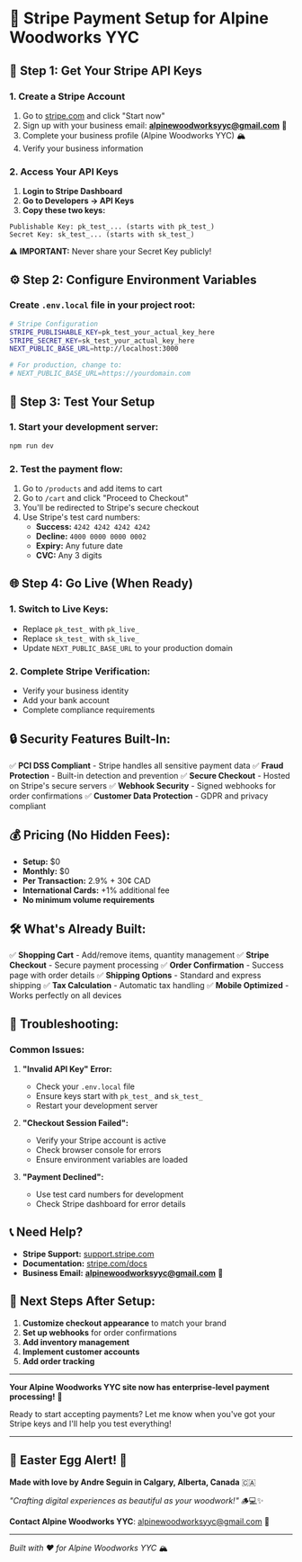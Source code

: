 # 🚀 Stripe Payment Setup for Alpine Woodworks YYC

## 🔑 **Step 1: Get Your Stripe API Keys**

### **1. Create a Stripe Account**
1. Go to [stripe.com](https://stripe.com) and click "Start now"
2. Sign up with your business email: **alpinewoodworksyyc@gmail.com** 📧
3. Complete your business profile (Alpine Woodworks YYC) 🏔️
4. Verify your business information

### **2. Access Your API Keys**
1. **Login to Stripe Dashboard**
2. **Go to Developers → API Keys**
3. **Copy these two keys:**

```
Publishable Key: pk_test_... (starts with pk_test_)
Secret Key: sk_test_... (starts with sk_test_)
```

⚠️ **IMPORTANT:** Never share your Secret Key publicly!

## ⚙️ **Step 2: Configure Environment Variables**

### **Create `.env.local` file in your project root:**

```bash
# Stripe Configuration
STRIPE_PUBLISHABLE_KEY=pk_test_your_actual_key_here
STRIPE_SECRET_KEY=sk_test_your_actual_key_here
NEXT_PUBLIC_BASE_URL=http://localhost:3000

# For production, change to:
# NEXT_PUBLIC_BASE_URL=https://yourdomain.com
```

## 🧪 **Step 3: Test Your Setup**

### **1. Start your development server:**
```bash
npm run dev
```

### **2. Test the payment flow:**
1. Go to `/products` and add items to cart
2. Go to `/cart` and click "Proceed to Checkout"
3. You'll be redirected to Stripe's secure checkout
4. Use Stripe's test card numbers:
   - **Success:** `4242 4242 4242 4242`
   - **Decline:** `4000 0000 0000 0002`
   - **Expiry:** Any future date
   - **CVC:** Any 3 digits

## 🌐 **Step 4: Go Live (When Ready)**

### **1. Switch to Live Keys:**
- Replace `pk_test_` with `pk_live_`
- Replace `sk_test_` with `sk_live_`
- Update `NEXT_PUBLIC_BASE_URL` to your production domain

### **2. Complete Stripe Verification:**
- Verify your business identity
- Add your bank account
- Complete compliance requirements

## 🔒 **Security Features Built-In:**

✅ **PCI DSS Compliant** - Stripe handles all sensitive payment data
✅ **Fraud Protection** - Built-in detection and prevention
✅ **Secure Checkout** - Hosted on Stripe's secure servers
✅ **Webhook Security** - Signed webhooks for order confirmations
✅ **Customer Data Protection** - GDPR and privacy compliant

## 💰 **Pricing (No Hidden Fees):**

- **Setup:** $0
- **Monthly:** $0
- **Per Transaction:** 2.9% + 30¢ CAD
- **International Cards:** +1% additional fee
- **No minimum volume requirements**

## 🛠️ **What's Already Built:**

✅ **Shopping Cart** - Add/remove items, quantity management
✅ **Stripe Checkout** - Secure payment processing
✅ **Order Confirmation** - Success page with order details
✅ **Shipping Options** - Standard and express shipping
✅ **Tax Calculation** - Automatic tax handling
✅ **Mobile Optimized** - Works perfectly on all devices

## 🚨 **Troubleshooting:**

### **Common Issues:**

1. **"Invalid API Key" Error:**
   - Check your `.env.local` file
   - Ensure keys start with `pk_test_` and `sk_test_`
   - Restart your development server

2. **"Checkout Session Failed":**
   - Verify your Stripe account is active
   - Check browser console for errors
   - Ensure environment variables are loaded

3. **"Payment Declined":**
   - Use test card numbers for development
   - Check Stripe dashboard for error details

## 📞 **Need Help?**

- **Stripe Support:** [support.stripe.com](https://support.stripe.com)
- **Documentation:** [stripe.com/docs](https://stripe.com/docs)
- **Business Email:** **alpinewoodworksyyc@gmail.com** 📧

## 🎯 **Next Steps After Setup:**

1. **Customize checkout appearance** to match your brand
2. **Set up webhooks** for order confirmations
3. **Add inventory management**
4. **Implement customer accounts**
5. **Add order tracking**

---

**Your Alpine Woodworks YYC site now has enterprise-level payment processing!** 🎉

Ready to start accepting payments? Let me know when you've got your Stripe keys and I'll help you test everything!

---

## 🥚 **Easter Egg Alert! 🥚**

**Made with love by Andre Seguin in Calgary, Alberta, Canada** 🇨🇦

*"Crafting digital experiences as beautiful as your woodwork!"* 🪵💻✨

**Contact Alpine Woodworks YYC**: alpinewoodworksyyc@gmail.com 📧

---

*Built with ❤️ for Alpine Woodworks YYC* 🏔️
